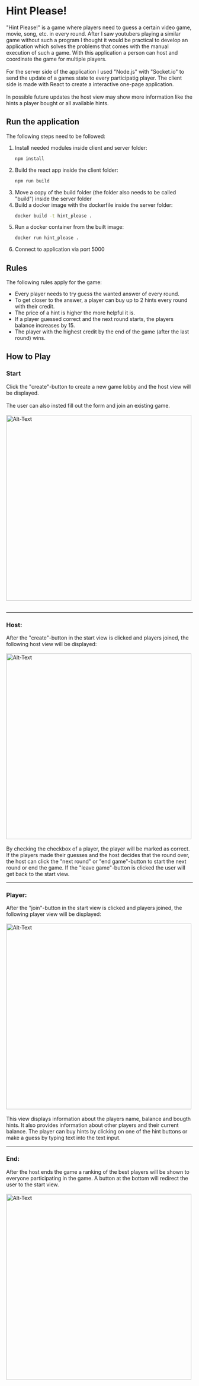 # Hint Please!
"Hint Please!" is a game where players need to guess a certain video game, movie, song, etc. in every round.
After I saw youtubers playing a similar game without such a program I thought it would be practical to 
develop an application which solves the problems that comes with the manual execution of such a game.
With this application a person can host and coordinate the game for multiple players.
<br></br>
For the server side of the application I used "Node.js" with "Socket.io" to send the update of a games state to 
every participatig player. The client side is made with React to create a interactive one-page application.
<br></br>
In possible future updates the host view may show more information like the hints a player bought or 
all available hints.

## Run the application
The following steps need to be followed:
1.  Install needed modules inside client and server folder:
    ```bash
    npm install
    ```
2.  Build the react app inside the client folder:
    ```bash
    npm run build
    ```  
3.  Move a copy of the build folder (the folder also needs to be called "build") inside the server folder
4.  Build a docker image with the dockerfile inside the server folder:
    ```bash
    docker build -t hint_please .
    ```
5.  Run a docker container from the built image:
    ```bash
    docker run hint_please .
    ```
6.  Connect to application via port 5000
   
## Rules
The following rules apply for the game:
* Every player needs to try guess the wanted answer of every round.
* To get closer to the answer, a player can buy up to 2 hints every round with their credit.
* The price of a hint is higher the more helpful it is.
* If a player guessed correct and the next round starts, the players balance increases by 15.
* The player with the highest credit by the end of the game (after the last round) wins.

## How to Play
### Start
Click the "create"-button to create a new game lobby and the host view will be displayed.
<br></br>
The user can also insted fill out the form and join an existing game.
<br></br>
<img src="https://github.com/flakesbourg/hint_please_game/assets/112900790/63f4822d-3836-4a39-b84a-7818edba0b3f" alt="Alt-Text" width="500" >
<br></br>

---

### Host:

After the "create"-button in the start view is clicked and players joined, the following host view will be displayed:
<br></br>
<img src="https://github.com/flakesbourg/hint_please_game/assets/112900790/c459cfc3-b3dd-4451-9f1a-db89d3feb303" alt="Alt-Text" width="500" >
<br></br>
By checking the checkbox of a player, the player will be marked as correct.
If the players made their guesses and the host decides that the round over, the host can click the "next round" or "end game"-button to start the next round or end the game.
If the "leave game"-button is clicked the user will get back to the start view.

---

### Player:

After the "join"-button in the start view is clicked and players joined, the following player view will be displayed:
<br></br>
<img src="https://github.com/flakesbourg/hint_please_game/assets/112900790/61c771e9-0bcb-49e5-82e2-6f20b88af6d7" alt="Alt-Text" width="500" >
<br></br>
This view displays information about the players name, balance and bougth hints. 
It also provides information about other players and their current balance.
The player can buy hints by clicking on one of the hint buttons or make a guess by typing text into the text input.

---

### End:

After the host ends the game a ranking of the best players will be shown to everyone participating in the game.
A button at the bottom will redirect the user to the start view.
<br></br>
<img src="https://github.com/flakesbourg/hint_please_game/assets/112900790/86139bd8-e9c0-4072-968b-5923c451e6d8" alt="Alt-Text" width="500" >
<br></br>
